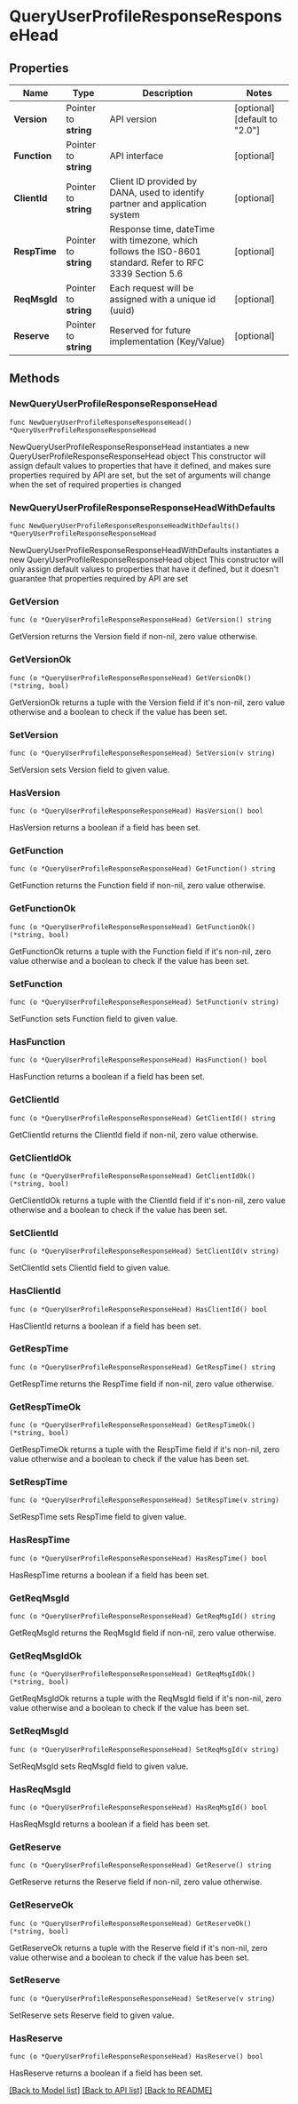 # QueryUserProfileResponseResponseHead

## Properties

Name | Type | Description | Notes
------------ | ------------- | ------------- | -------------
**Version** | Pointer to **string** | API version | [optional] [default to "2.0"]
**Function** | Pointer to **string** | API interface | [optional] 
**ClientId** | Pointer to **string** | Client ID provided by DANA, used to identify partner and application system | [optional] 
**RespTime** | Pointer to **string** | Response time, dateTime with timezone, which follows the ISO-8601 standard. Refer to RFC 3339 Section 5.6 | [optional] 
**ReqMsgId** | Pointer to **string** | Each request will be assigned with a unique id (uuid) | [optional] 
**Reserve** | Pointer to **string** | Reserved for future implementation (Key/Value) | [optional] 

## Methods

### NewQueryUserProfileResponseResponseHead

`func NewQueryUserProfileResponseResponseHead() *QueryUserProfileResponseResponseHead`

NewQueryUserProfileResponseResponseHead instantiates a new QueryUserProfileResponseResponseHead object
This constructor will assign default values to properties that have it defined,
and makes sure properties required by API are set, but the set of arguments
will change when the set of required properties is changed

### NewQueryUserProfileResponseResponseHeadWithDefaults

`func NewQueryUserProfileResponseResponseHeadWithDefaults() *QueryUserProfileResponseResponseHead`

NewQueryUserProfileResponseResponseHeadWithDefaults instantiates a new QueryUserProfileResponseResponseHead object
This constructor will only assign default values to properties that have it defined,
but it doesn't guarantee that properties required by API are set

### GetVersion

`func (o *QueryUserProfileResponseResponseHead) GetVersion() string`

GetVersion returns the Version field if non-nil, zero value otherwise.

### GetVersionOk

`func (o *QueryUserProfileResponseResponseHead) GetVersionOk() (*string, bool)`

GetVersionOk returns a tuple with the Version field if it's non-nil, zero value otherwise
and a boolean to check if the value has been set.

### SetVersion

`func (o *QueryUserProfileResponseResponseHead) SetVersion(v string)`

SetVersion sets Version field to given value.

### HasVersion

`func (o *QueryUserProfileResponseResponseHead) HasVersion() bool`

HasVersion returns a boolean if a field has been set.

### GetFunction

`func (o *QueryUserProfileResponseResponseHead) GetFunction() string`

GetFunction returns the Function field if non-nil, zero value otherwise.

### GetFunctionOk

`func (o *QueryUserProfileResponseResponseHead) GetFunctionOk() (*string, bool)`

GetFunctionOk returns a tuple with the Function field if it's non-nil, zero value otherwise
and a boolean to check if the value has been set.

### SetFunction

`func (o *QueryUserProfileResponseResponseHead) SetFunction(v string)`

SetFunction sets Function field to given value.

### HasFunction

`func (o *QueryUserProfileResponseResponseHead) HasFunction() bool`

HasFunction returns a boolean if a field has been set.

### GetClientId

`func (o *QueryUserProfileResponseResponseHead) GetClientId() string`

GetClientId returns the ClientId field if non-nil, zero value otherwise.

### GetClientIdOk

`func (o *QueryUserProfileResponseResponseHead) GetClientIdOk() (*string, bool)`

GetClientIdOk returns a tuple with the ClientId field if it's non-nil, zero value otherwise
and a boolean to check if the value has been set.

### SetClientId

`func (o *QueryUserProfileResponseResponseHead) SetClientId(v string)`

SetClientId sets ClientId field to given value.

### HasClientId

`func (o *QueryUserProfileResponseResponseHead) HasClientId() bool`

HasClientId returns a boolean if a field has been set.

### GetRespTime

`func (o *QueryUserProfileResponseResponseHead) GetRespTime() string`

GetRespTime returns the RespTime field if non-nil, zero value otherwise.

### GetRespTimeOk

`func (o *QueryUserProfileResponseResponseHead) GetRespTimeOk() (*string, bool)`

GetRespTimeOk returns a tuple with the RespTime field if it's non-nil, zero value otherwise
and a boolean to check if the value has been set.

### SetRespTime

`func (o *QueryUserProfileResponseResponseHead) SetRespTime(v string)`

SetRespTime sets RespTime field to given value.

### HasRespTime

`func (o *QueryUserProfileResponseResponseHead) HasRespTime() bool`

HasRespTime returns a boolean if a field has been set.

### GetReqMsgId

`func (o *QueryUserProfileResponseResponseHead) GetReqMsgId() string`

GetReqMsgId returns the ReqMsgId field if non-nil, zero value otherwise.

### GetReqMsgIdOk

`func (o *QueryUserProfileResponseResponseHead) GetReqMsgIdOk() (*string, bool)`

GetReqMsgIdOk returns a tuple with the ReqMsgId field if it's non-nil, zero value otherwise
and a boolean to check if the value has been set.

### SetReqMsgId

`func (o *QueryUserProfileResponseResponseHead) SetReqMsgId(v string)`

SetReqMsgId sets ReqMsgId field to given value.

### HasReqMsgId

`func (o *QueryUserProfileResponseResponseHead) HasReqMsgId() bool`

HasReqMsgId returns a boolean if a field has been set.

### GetReserve

`func (o *QueryUserProfileResponseResponseHead) GetReserve() string`

GetReserve returns the Reserve field if non-nil, zero value otherwise.

### GetReserveOk

`func (o *QueryUserProfileResponseResponseHead) GetReserveOk() (*string, bool)`

GetReserveOk returns a tuple with the Reserve field if it's non-nil, zero value otherwise
and a boolean to check if the value has been set.

### SetReserve

`func (o *QueryUserProfileResponseResponseHead) SetReserve(v string)`

SetReserve sets Reserve field to given value.

### HasReserve

`func (o *QueryUserProfileResponseResponseHead) HasReserve() bool`

HasReserve returns a boolean if a field has been set.


[[Back to Model list]](../README.md#documentation-for-models) [[Back to API list]](../README.md#documentation-for-api-endpoints) [[Back to README]](../README.md)


